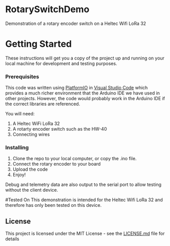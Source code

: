 # RotarySwitchDemo
Demonstration of a rotary encoder switch on a Heltec Wifi LoRa 32

# Getting Started
These instructions will get you a copy of the project up and running on your local machine for development and testing purposes.

### Prerequisites

This code was written using [PlatformIO](https://platformio.org/) in [Visual Studio Code](https://code.visualstudio.com/) which provides a much richer environment that the Arduino IDE we have used in other projects. However, the code would probably work in the Arduino IDE if the correct libraries are referenced.

You will need:
1. A Heltec WiFi LoRa 32
2. A rotarty encoder switch such as the HW-40
4. Connecting wires

### Installing

1. Clone the repo to your local computer, or copy the .ino file.
2. Connect the rotary encoder to your board
3. Upload the code
4. Enjoy!

Debug and telemetry data are also output to the serial port to allow testing without the client device.


#Tested On
This demonstration is intended for the Heltec Wifi LoRa 32 and therefore has only been tested on this device.

## License

This project is licensed under the MIT License - see the [LICENSE.md](LICENSE.md) file for details

